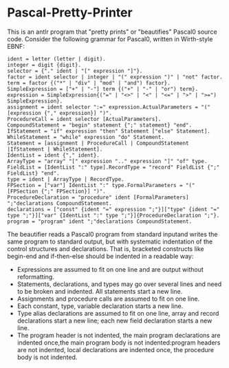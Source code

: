 # Pascal-Pretty-Printer

This is an antlr program that "pretty prints" or "beautifies" Pascal0 source code. Consider the following grammar for Pascal0, written in Wirth-style EBNF:
```
ident = letter (letter | digit).
integer = digit {digit}.
selector = {"." ident | "[" expression "]"}.
factor = ident selector | integer | "(" expression ")" | "not" factor.
term = factor {("*" | "div" | "mod" | "and") factor}.
SimpleExpression = ["+" | "-"] term {("+" | "-" | "or") term}.
expression = SimpleExpression{("=" | "<>" | "<" | "<=" | ">" | ">=") SimpleExpression}.
assignment = ident selector ":=" expression.ActualParameters = "(" [expression {"," expression}] ")".
ProcedureCall = ident selector [ActualParameters].
CompoundStatement = "begin" statement {";" statement} "end".
IfStatement = "if" expression "then" Statement ["else" Statement].
WhileStatement = "while" expression "do" Statement.
Statement = [assignment | ProcedureCall | CompoundStatement |IfStatement | WhileStatement].
IdentList = ident {"," ident}.
ArrayType = "array" "[" expression ".." expression "]" "of" type.
FieldList = [IdentList ":" type].RecordType = "record" FieldList {";" FieldList} "end".
type = ident | ArrayType | RecordType.
FPSection = ["var"] IdentList ":" type.FormalParameters = "(" [FPSection {";" FPSection}] ")".
ProcedureDeclaration = "procedure" ident [FormalParameters] ";"declarations CompoundStatement.
declarations = ["const" {ident "=" expression ";"}]["type" {ident "=" type ";"}]["var" {IdentList ":" type ";"}]{ProcedureDeclaration ";"}.
program = "program" ident ";"declarations CompoundStatement.
```

The beautifier reads a Pascal0 program from standard inputand writes the same program to standard output, but with systematic indentation of the control structures and declarations. That is, bracketed constructs like begin-end and if-then-else should be indented in a readable way:
* Expressions are assumed to fit on one line and are output without reformatting.
* Statements, declarations, and types may go over several lines and need to be broken and indented. All statements start a new line. 
* Assignments and procedure calls are assumed to fit on one line.  
* Each constant, type, variable declaration starts a new line.
* Type alias declarations are assumed to fit on one line, array and record declarations start a new line; each new field declaration starts a new line.
* The program header is not indented, the main program declarations are indented once,the main program body is not indented:program headers are not indented, local declarations are indented once, the procedure body is not indented.
